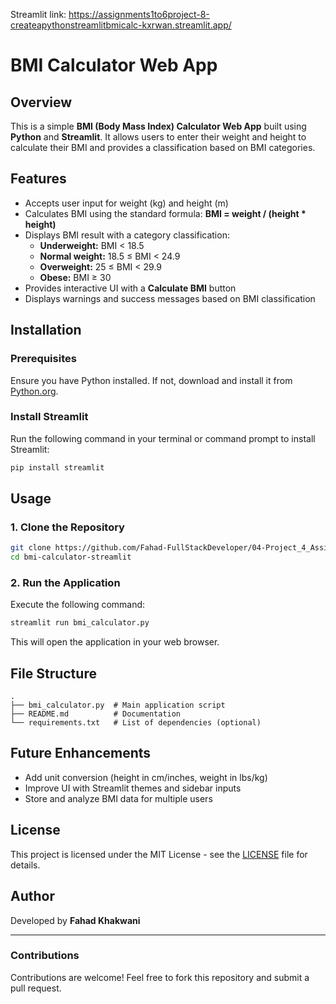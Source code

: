 Streamlit link:
https://assignments1to6project-8-createapythonstreamlitbmicalc-kxrwan.streamlit.app/



# BMI Calculator Web App

## Overview
This is a simple **BMI (Body Mass Index) Calculator Web App** built using **Python** and **Streamlit**. It allows users to enter their weight and height to calculate their BMI and provides a classification based on BMI categories.

## Features
- Accepts user input for weight (kg) and height (m)
- Calculates BMI using the standard formula: **BMI = weight / (height * height)**
- Displays BMI result with a category classification:
  - **Underweight:** BMI < 18.5
  - **Normal weight:** 18.5 ≤ BMI < 24.9
  - **Overweight:** 25 ≤ BMI < 29.9
  - **Obese:** BMI ≥ 30
- Provides interactive UI with a **Calculate BMI** button
- Displays warnings and success messages based on BMI classification

## Installation
### Prerequisites
Ensure you have Python installed. If not, download and install it from [Python.org](https://www.python.org/).

### Install Streamlit
Run the following command in your terminal or command prompt to install Streamlit:
```sh
pip install streamlit
```

## Usage
### 1. Clone the Repository
```sh
git clone https://github.com/Fahad-FullStackDeveloper/04-Project_4_Assignments/tree/main/assignments%201%20to%206/Project_8_Create%20a%20Python%20Streamlit%20BMI%20Calculator%20Web%20App%20in%20Just%206%20Minutes
cd bmi-calculator-streamlit
```

### 2. Run the Application
Execute the following command:
```sh
streamlit run bmi_calculator.py
```
This will open the application in your web browser.

## File Structure
```
.
├── bmi_calculator.py  # Main application script
├── README.md          # Documentation
└── requirements.txt   # List of dependencies (optional)
```

## Future Enhancements
- Add unit conversion (height in cm/inches, weight in lbs/kg)
- Improve UI with Streamlit themes and sidebar inputs
- Store and analyze BMI data for multiple users

## License
This project is licensed under the MIT License - see the [LICENSE](LICENSE) file for details.

## Author
Developed by **Fahad Khakwani**

---
### Contributions
Contributions are welcome! Feel free to fork this repository and submit a pull request.

